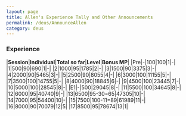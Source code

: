 ```yaml
---
layout: page
title: Allen's Experience Tally and Other Announcements
permalink: /deus/AnnounceAllen
category: deus
---
```

### Experience

|__Session__|__Individual__|__Total so far__|__Level__|__Bonus MP__|
|Pre|-|100|100|1|-|
|1|500|90|690|1|-|
|2|1000|95|1785|2|-|
|3|1500|90|3375|3|-|
|4|2000|90|5465|3|-|
|5|2500|90|8055|4|-|
|6|3000|100|11155|5|-|
|7|3500|100|14755|5|-|
|8|4000|90|18845|6|-|
|9|4500|100|23445|7|-|
|10|5000|100|28545|8|-|
|E1|-|500|29045|8|-|
|11|5500|100|34645|8|-|
|12|6000|95|40740|9|-|
|13|6500|95-30=65|47305|10|-|
|14|7000|95|54400|10|-|
|15|7500|100-11=89|61989|11|-|
|16|8000|90|70079|12|5|
|17|8500|95|78674|13|1|
